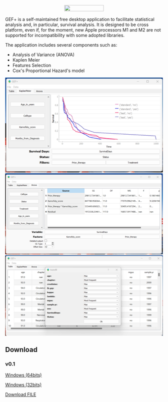 
<p align="center"><image src="https://github.com/mattianeroni/gefplus/blob/main/static/logo.jpeg" width="50%" height="50%"></image></p>

GEF+ is a self-maintained free desktop application to facilitate statistical analysis and, in particular, survival analysis. It is designed to be cross platform, even if, for the moment, new Apple processors M1 and M2 are not supported for incompatibility with some adopted libraries.

The application includes several components such as:
- Analysis of Variance (ANOVA)
- Kaplen Meier
- Features Selection
- Cox's Proportional Hazard's model

![alt text](https://github.com/mattianeroni/gefplus/blob/main/static/screen1.png)
![alt text](https://github.com/mattianeroni/gefplus/blob/main/static/screen2.png)
![alt text](https://github.com/mattianeroni/gefplus/blob/main/static/screen3.png)

## Download 

### v0.1

<a href="https://github.com/mattianeroni/gefplus/blob/main/dataset.csv" download>Windows (64bits)</a>

<a href="https://github.com/mattianeroni/gefplus/blob/main/dataset.csv" download>Windows (32bits)</a>

<a id="raw-url" href="https://github.com/mattianeroni/gefplus/blob/main/dataset.csv">Download FILE</a>


